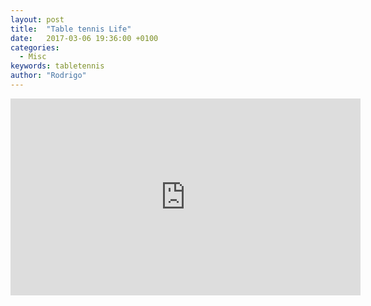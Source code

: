 ```yaml
---
layout: post
title:  "Table tennis Life"
date:   2017-03-06 19:36:00 +0100
categories:
  - Misc
keywords: tabletennis
author: "Rodrigo"
---
```


<iframe width="560" height="315" src="https://www.youtube.com/embed/HYz73W_dufc" frameborder="0" allowfullscreen></iframe>

